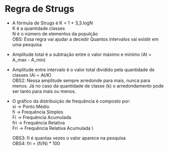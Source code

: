 # Regra de Strugs

* A fórmula de Strugs é K = 1 + 3,3.logN \
K é a quantidade classes \
N é o número de elementos da populçâo \
OBS: Essa regra vai ajudar a decedir Quantos intervalos vai existir em uma pesquisa

* Amplitude total é a subtração entre o valor máximo e mínimo (At = A_max - A_min)
* Amplitude entre intervalo é o valor total dividido pela quantidade de classes (Ai = At/K) \
OBS2: Nessa amplitude sempre arredonde para mais, nunca para menos. Já no caso da quantidade de classe (k) o arredondamento pode ser tanto para mais ou menos.

* O gráfico da distribuição de frequência é composto por: \
  xi -> Ponto Médio \
  fi -> Frequência Simples \
  Fi -> Frequência Acumulada \
  fri -> Frequência Relativa \
  Fri -> Frequência Relativa Acumulada \
  
  OBS3: fi é quantas vezes o valor aparece na pesquisa\
  OBS4: fri = (fi/N) * 100
  
  
  
